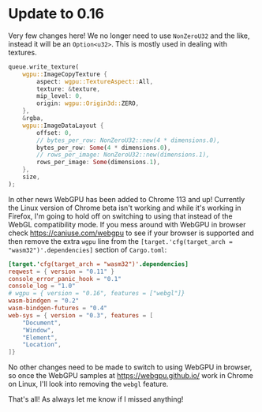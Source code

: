 # Update to 0.16

Very few changes here! We no longer need to use `NonZeroU32` and the like, instead it will be an `Option<u32>`. This is mostly used in dealing with textures.

```rust
queue.write_texture(
    wgpu::ImageCopyTexture {
        aspect: wgpu::TextureAspect::All,
        texture: &texture,
        mip_level: 0,
        origin: wgpu::Origin3d::ZERO,
    },
    &rgba,
    wgpu::ImageDataLayout {
        offset: 0,
        // bytes_per_row: NonZeroU32::new(4 * dimensions.0),
        bytes_per_row: Some(4 * dimensions.0),
        // rows_per_image: NonZeroU32::new(dimensions.1),
        rows_per_image: Some(dimensions.1),
    },
    size,
);
```

In other news WebGPU has been added to Chrome 113 and up! Currently the Linux version of Chrome beta isn't working and while it's working in Firefox, I'm going to hold off on switching to using that instead of the WebGL compatibility mode. If you mess around with WebGPU in browser check <https://caniuse.com/webgpu> to see if your browser is supported and then remove the extra `wgpu` line from the `[target.'cfg(target_arch = "wasm32")'.dependencies]` section of `Cargo.toml`:

```toml
[target.'cfg(target_arch = "wasm32")'.dependencies]
reqwest = { version = "0.11" }
console_error_panic_hook = "0.1"
console_log = "1.0"
# wgpu = { version = "0.16", features = ["webgl"]}
wasm-bindgen = "0.2"
wasm-bindgen-futures = "0.4"
web-sys = { version = "0.3", features = [
    "Document",
    "Window",
    "Element",
    "Location",
]}
```

No other changes need to be made to switch to using WebGPU in browser, so once the WebGPU samples at <https://webgpu.github.io/> work in Chrome on Linux, I'll look into removing the `webgl` feature.

That's all! As always let me know if I missed anything!